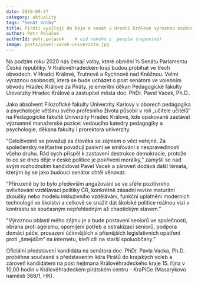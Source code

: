 ```yaml
---
date: 2019-09-27
category: aktuality
tags: "Senát Volby"
title: Piráti vysílají do boje o senát v Hradci Králové výraznou osobnost z oblasti školství a vzdělávání
author: Petr Poláček
authorId: petr.polacek    # uid nekoho z _people (nepoviné)
image: posts/pavel-vacek-univerzita.jpg
---
```


Na podzim roku 2020 nás čekají volby, které obmění ⅓ Senátu Parlamentu České republiky. V Královéhradeckém kraji budou probíhat ve třech obvodech. V Hradci Králové, Trutnově a Rychnově nad Kněžnou. Velmi výraznou osobností, která se bude ucházet o post senátora ve volebním obvodu Hradec Králové za Piráty, je emeritní děkan Pedagogické fakulty Univerzity Hradec Králové a zastupitel města doc. PhDr. Pavel Vacek, Ph.D..

Jako absolvent Filozofické fakulty Univerzity Karlovy v oborech pedagogika a psychologie většinu svého profesního života působil v roli „učitele učitelů“ na Pedagogické fakultě Univerzity Hradec Králové, kde opakovaně zastával významné manažerské pozice: vedoucího katedry pedagogiky a psychologie, děkana fakulty i prorektora univerzity.

“Celoživotně se považuji za člověka se zájmem o věci veřejné. Za společensky nešťastné považuji pasivní se smiřování s nespravedlností všeho druhu. Rád bych přispěl k zastavení destrukce demokracie, protože to co se dnes děje v české politice je pokřivení morálky,” zamýšlí se nad svým rozhodnutím kandidovat Pavel Vacek a zároveň dodává další témata, kterým by se jako budoucí senátor chtěl věnovat:

“Přirozeně by to bylo především angažování se ve sféře pozitivního ovlivňování vzdělávací politiky ČR, konkrétně zásadní revize maturitní zkoušky nebo modelu inkluzivního vzdělávání, funkční uplatnění moderních technologií ve školství a celkově se snažit dát školské politice reálnou vizi v kontrastu se současným nepřehledným až chaotickým stavem."

"Výraznou oblastí mého zájmu je a bude postavení seniorů ve společnosti, obrana proti ageismu, opomíjení potřeb a ostrakizaci seniorů, podpora domácí péče, prosazení účinnějších a přísnějších legislativních opatření proti „šmejdům“ na internetu, kteří cílí na starší spoluobčany.”

Oficiální představení kandidáta na senátora doc. PhDr. Pavla Vacka, Ph.D. proběhne současně s představením lídra Pirátů do krajských voleb a zároveň kandidátem na post hejtmana Královéhradeckého kraje 15. října v 10,00 hodin v Královéhradeckém pirátském centru - KraPiCe (Masarykovo náměstí 368/1, HK). 
